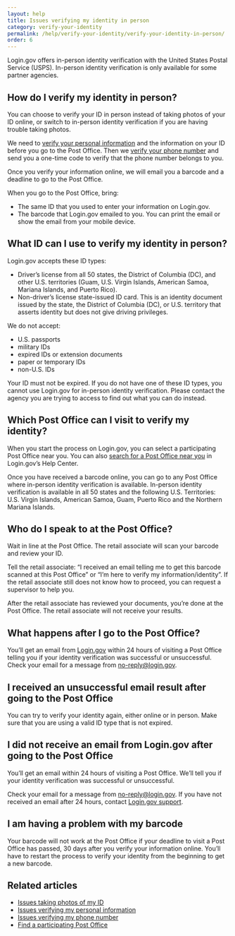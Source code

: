 ```yaml
---
layout: help
title: Issues verifying my identity in person
category: verify-your-identity
permalink: /help/verify-your-identity/verify-your-identity-in-person/
order: 6
---
```


Login.gov offers in-person identity verification with the United States Postal Service (USPS). In-person identity verification is only available for some partner agencies.

## How do I verify my identity in person?

You can choose to verify your ID in person instead of taking photos of your ID online, or switch to in-person identity verification if you are having trouble taking photos.

We need to [verify your personal information](#) and the information on your ID before you go to the Post Office. Then we [verify your phone number](#) and send you a one-time code to verify that the phone number belongs to you.

Once you verify your information online, we will email you a barcode and a deadline to go to the Post Office.

When you go to the Post Office, bring:

- The same ID that you used to enter your information on Login.gov.
- The barcode that Login.gov emailed to you. You can print the email or show the email from your mobile device.

## What ID can I use to verify my identity in person?

Login.gov accepts these ID types:

* Driver’s license from all 50 states, the District of Columbia (DC), and other U.S. territories (Guam, U.S. Virgin Islands, American Samoa, Mariana Islands, and Puerto Rico).
* Non-driver’s license state-issued ID card. This is an identity document issued by the state, the District of Columbia (DC), or U.S. territory that asserts identity but does not give driving privileges.

We do not accept:

* U.S. passports
* military IDs
* expired IDs or extension documents
* paper or temporary IDs
* non-U.S. IDs

Your ID must not be expired. If you do not have one of these ID types, you cannot use Login.gov for in-person identity verification. Please contact the agency you are trying to access to find out what you can do instead.

## Which Post Office can I visit to verify my identity?

When you start the process on Login.gov, you can select a participating Post Office near you. You can also [search for a Post Office near you](#) in Login.gov’s Help Center.

Once you have received a barcode online, you can go to any Post Office where in-person identity verification is available. In-person identity verification is available in all 50 states and the following U.S. Territories: U.S. Virgin Islands, American Samoa, Guam, Puerto Rico and the Northern Mariana Islands.

## Who do I speak to at the Post Office?

Wait in line at the Post Office. The retail associate will scan your barcode and review your ID.

Tell the retail associate: “I received an email telling me to get this barcode scanned at this Post Office” or “I’m here to verify my information/identity”. If the retail associate still does not know how to proceed, you can request a supervisor to help you.

After the retail associate has reviewed your documents, you’re done at the Post Office. The retail associate will not receive your results.

## What happens after I go to the Post Office?

You’ll get an email from [Login.gov](https://secure.login.gov/) within 24 hours of visiting a Post Office telling you if your identity verification was successful or unsuccessful. Check your email for a message from [no-reply@login.gov](mailto:no-reply@login.gov).

## I received an unsuccessful email result after going to the Post Office

You can try to verify your identity again, either online or in person. Make sure that you are using a valid ID type that is not expired.

## I did not receive an email from Login.gov after going to the Post Office

You’ll get an email within 24 hours of visiting a Post Office. We’ll tell you if your identity verification was successful or unsuccessful.

Check your email for a message from [no-reply@login.gov](mailto:no-reply@login.gov). If you have not received an email after 24 hours, contact [Login.gov support](https://login.gov/contact/).

## I am having a problem with my barcode

Your barcode will not work at the Post Office if your deadline to visit a Post Office has passed, 30 days after you verify your information online. You’ll have to restart the process to verify your identity from the beginning to get a new barcode.

## Related articles

* [Issues taking photos of my ID](#)
* [Issues verifying my personal information](#)
* [Issues verifying my phone number](#)
* [Find a participating Post Office](#)
